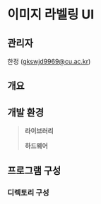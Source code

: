 # 이미지 라벨링 UI

## 관리자
한정 (gkswjd9969@cu.ac.kr)

## 개요

## 개발 환경
> **라이브러리**
> 
> **하드웨어**
> 

## 프로그램 구성

### 디렉토리 구성
